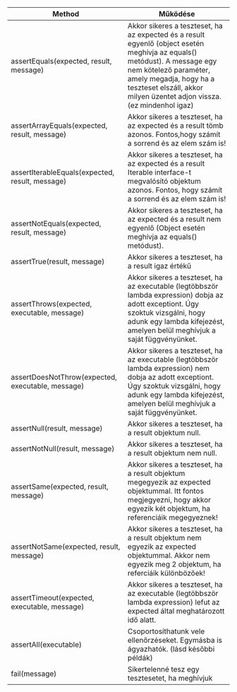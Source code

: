 | Method                                            | Működése                                                                                                                                                                                                                                              |
|---------------------------------------------------|-------------------------------------------------------------------------------------------------------------------------------------------------------------------------------------------------------------------------------------------------------|
| assertEquals(expected, result, message)           | Akkor sikeres a teszteset, ha az expected és a result egyenlő (object esetén meghívja az equals() metódust). A message egy nem kötelező paraméter, amely megadja, hogy ha a teszteset elszáll, akkor milyen üzentet adjon vissza. (ez mindenhol igaz) |
| assertArrayEquals(expected, result, message)      | Akkor sikeres a teszteset, ha az expected és a result tömb azonos. Fontos,hogy számít a sorrend és az elem szám is!                                                                                                                                   |
| assertIterableEquals(expected, result, message)   | Akkor sikeres a teszteset, ha az expected és a result Iterable interface-t megvalósító objektum azonos. Fontos, hogy számít a sorrend és az elem szám is!                                                                                             |
| assertNotEquals(expected, result, message)        | Akkor sikeres a teszteset, ha az expected és a result nem egyenlő (Object esetén meghívja az equals() metódust).                                                                                                                                      |
| assertTrue(result, message)                       | Akkor sikeres a teszteset, ha a result igaz értékű                                                                                                                                                                                                    |
| assertThrows(expected, executable, message)       | Akkor sikeres a teszteset, ha az executable (legtöbbször lambda expression) dobja az adott exceptiont. Úgy szoktuk vizsgálni, hogy adunk egy lambda kifejezést, amelyen belül meghívjuk a saját függvényünket.                                        |
| assertDoesNotThrow(expected, executable, message) | Akkor sikeres a teszteset, ha az executable (legtöbbször lambda expression) nem dobja az adott exceptiont. Úgy szoktuk vizsgálni, hogy adunk egy lambda kifejezést, amelyen belül meghívjuk a saját függvényünket.                                    |
| assertNull(result, message)                       | Akkor sikeres a teszteset, ha a result objektum null.                                                                                                                                                                                                 |
| assertNotNull(result, message)                    | Akkor sikeres a teszteset, ha a result objektum nem null.                                                                                                                                                                                             |
| assertSame(expected, result, message)             | Akkor sikeres a teszteset, ha a result objektum megegyezik az expected objektummal. Itt fontos megjegyezni, hogy akkor egyezik két objektum, ha referenciáik megegyeznek!                                                                             |
| assertNotSame(expected, result, message)          | Akkor sikeres a teszteset, ha a result objektum nem egyezik az expected objektummal. Akkor nem egyezik meg 2 objektum, ha referciáik különbözőek!                                                                                                     |
| assertTimeout(expected, executable, message)      | Akkor sikeres a teszteset, ha az executable (legtöbbször lambda expression) lefut az expected által meghatározott idő alatt.                                                                                                                          |
| assertAll(executable)                             | Csoportosíthatunk vele ellenőrzéseket. Egymásba is ágyazhatók. (lásd későbbi példák)                                                                                                                                                                  |
| fail(message)                                     | Sikertelenné tesz egy tesztesetet, ha meghívjuk                                                                                                                                                                                                       |
